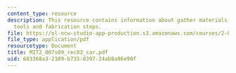 ```yaml
---
content_type: resource
description: This resource contains information about gather materials, components,
  tools and fabrication steps.
file: https://ol-ocw-studio-app-production.s3.amazonaws.com/courses/2-007-design-and-manufacturing-i-spring-2009/683368a32109b735839724ab8a96e90f_MIT2_007s09_rec03_car.pdf
file_type: application/pdf
resourcetype: Document
title: MIT2_007s09_rec03_car.pdf
uid: 683368a3-2109-b735-8397-24ab8a96e90f
---
```

